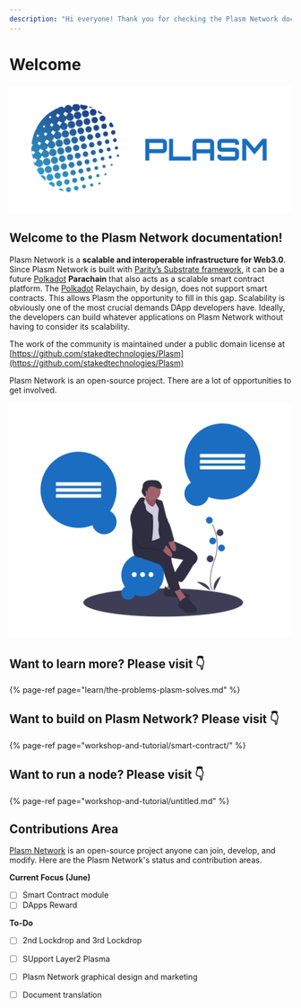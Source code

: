 ```yaml
---
description: "Hi everyone! Thank you for checking the Plasm Network documentation \U0001F609"
---
```


# Welcome

![](.gitbook/assets/sukurnshotto-2020-05-27-200702png.png)

## Welcome to the Plasm Network documentation!

Plasm Network is a **scalable and interoperable infrastructure for Web3.0**. Since Plasm Network is built with [Parity’s Substrate framework](https://www.substrate.io/), it can be a future [Polkadot](https://polkadot.network/) **Parachain** that also acts as a scalable smart contract platform. The [Polkadot](https://polkadot.network/) Relaychain, by design, does not support smart contracts. This allows Plasm the opportunity to fill in this gap. Scalability is obviously one of the most crucial demands DApp developers have. Ideally, the developers can build whatever applications on Plasm Network without having to consider its scalability.

The work of the community is maintained under a public domain license at  
[https://github.com/stakedtechnologies/Plasm](https://github.com/stakedtechnologies/Plasm)

Plasm Network is an open-source project. There are a lot of opportunities to get involved. 

![](.gitbook/assets/undraw_ideas_s70l-1-.png)

## Want to learn more? Please visit 👇

{% page-ref page="learn/the-problems-plasm-solves.md" %}

## Want to build on Plasm Network? Please visit 👇

{% page-ref page="workshop-and-tutorial/smart-contract/" %}

## Want to run a node? Please visit 👇

{% page-ref page="workshop-and-tutorial/untitled.md" %}

## Contributions Area

[Plasm Network](https://www.plasmnet.io/) is an open-source project anyone can join, develop, and modify.  Here are the Plasm  Network's status and contribution areas.

 **Current Focus  \(June\)**

* [ ] Smart Contract module 
* [ ] DApps Reward

**To-Do**

* [ ] 2nd Lockdrop and 3rd Lockdrop
* [ ] SUpport Layer2 Plasma  
* [ ] Plasm Network graphical design and marketing
* [ ] Document translation 



